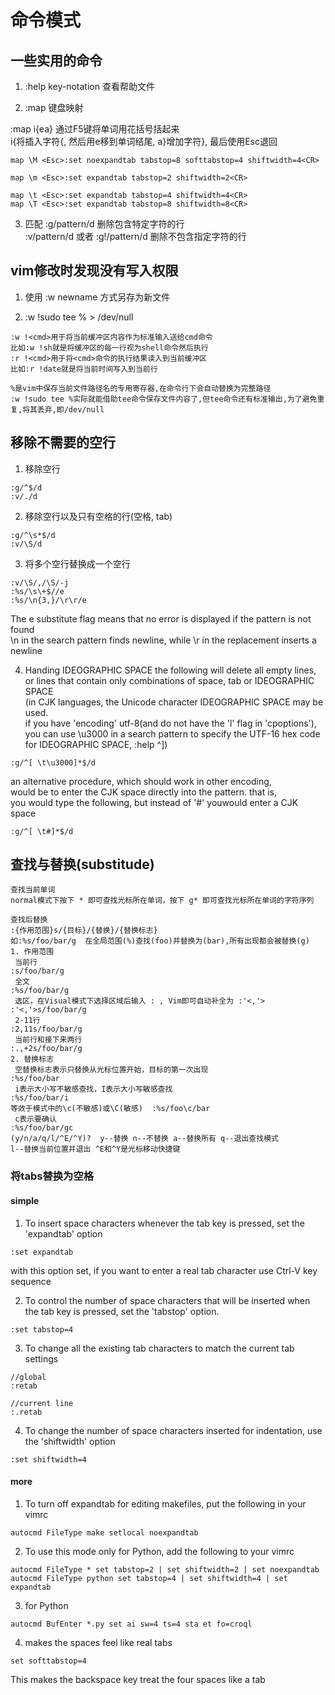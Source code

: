 # 命令模式

## 一些实用的命令
 
1. :help key-notation 查看帮助文件

2. :map 键盘映射

:map <F5> i{ea}<Esc>  通过F5键将单词用花括号括起来 <br/>
i{将插入字符{, 然后用e移到单词结尾, a}增加字符}, 最后使用Esc退回 <br/>

```
map \M <Esc>:set noexpandtab tabstop=8 softtabstop=4 shiftwidth=4<CR>

map \m <Esc>:set expandtab tabstop=2 shiftwidth=2<CR>

map \t <Esc>:set expandtab tabstop=4 shiftwidth=4<CR>
map \T <Esc>:set expandtab tabstop=8 shiftwidth=8<CR>
```

3. 匹配
:g/pattern/d  删除包含特定字符的行<br/>
:v/pattern/d  或者  :g!/pattern/d  删除不包含指定字符的行<br/>

## vim修改时发现没有写入权限

1. 使用 :w newname 方式另存为新文件

2. :w !sudo tee % > /dev/null
```
:w !<cmd>用于将当前缓冲区内容作为标准输入送给cmd命令
比如:w !sh就是将缓冲区的每一行视为shell命令然后执行
:r !<cmd>用于将<cmd>命令的执行结果读入到当前缓冲区
比如:r !date就是将当前时间写入到当前行

%是vim中保存当前文件路径名的专用寄存器,在命令行下会自动替换为完整路径
:w !sudo tee %实际就能借助tee命令保存文件内容了,但tee命令还有标准输出,为了避免重复,将其丢弃,即/dev/null
```

## 移除不需要的空行

1. 移除空行
```
:g/^$/d
:v/./d
```

2. 移除空行以及只有空格的行(空格, tab)
```
:g/^\s*$/d
:v/\S/d
```

3. 将多个空行替换成一个空行
```
:v/\S/,/\S/-j
:%s/\s\+$//e
:%s/\n{3,}/\r\r/e
```
The e substitute flag means that no error is displayed if the pattern is not found <br/>
\n in the search pattern finds newline, while \r in the replacement inserts a newline <br/>

4. Handing IDEOGRAPHIC SPACE
the following will delete all empty lines, <br/>
or lines that contain only combinations of space, tab or IDEOGRAPHIC SPACE <br/>
(in CJK languages, the Unicode character IDEOGRAPHIC SPACE may be used. <br/>
if you have 'encoding' utf-8(and do not have the 'l' flag in 'cpoptions'), <br/>
you can use \u3000 in a search pattern to specify the UTF-16 hex code for IDEOGRAPHIC SPACE, :help ^]) <br/>
```
:g/^[ \t\u3000]*$/d
```
an alternative procedure, which should work in other encoding, <br/>
would be to enter the CJK space directly into the pattern. that is, <br/>
you would type the following, but instead of '#' youwould enter a CJK space <br/>
```
:g/^[ \t#]*$/d
```

## 查找与替换(substitude)

```
查找当前单词
normal模式下按下 * 即可查找光标所在单词，按下 g* 即可查找光标所在单词的字符序列

查找后替换
:{作用范围}s/{目标}/{替换}/{替换标志}
如:%s/foo/bar/g  在全局范围(%)查找(foo)并替换为(bar),所有出现都会被替换(g)
1. 作用范围
 当前行
:s/foo/bar/g
 全文
:%s/foo/bar/g
 选区，在Visual模式下选择区域后输入 : , Vim即可自动补全为 :'<,'>
:'<,'>s/foo/bar/g
 2-11行
:2,11s/foo/bar/g
 当前行和接下来两行
:.,+2s/foo/bar/g
2. 替换标志
 空替换标志表示只替换从光标位置开始，目标的第一次出现
:%s/foo/bar
 i表示大小写不敏感查找，I表示大小写敏感查找
:%s/foo/bar/i
等效于模式中的\c(不敏感)或\C(敏感)  :%s/foo\c/bar
 c表示要确认
:%s/foo/bar/gc
(y/n/a/q/l/^E/^Y)?  y--替换 n--不替换 a--替换所有 q--退出查找模式 
l--替换当前位置并退出 ^E和^Y是光标移动快捷键
```

### 将tabs替换为空格

#### simple
1. To insert space characters whenever the tab key is pressed, set the 'expandtab' option
```
:set expandtab
```
with this option set, if you want to enter a real tab character use Ctrl-V<Tab> key sequence <br/>

2. To control the number of space characters that will be inserted when the tab key is pressed, set the 'tabstop' option.
```
:set tabstop=4
```

3. To change all the existing tab characters to match the current tab settings
```
//global
:retab

//current line
:.retab
```

4. To change the number of space characters inserted for indentation, use the 'shiftwidth' option
```
:set shiftwidth=4 
```

#### more
1. To turn off expandtab for editing makefiles, put the following in your vimrc
```
autocmd FileType make setlocal noexpandtab 
```

2. To use this mode only for Python, add the following to your vimrc
```
autocmd FileType * set tabstop=2 | set shiftwidth=2 | set noexpandtab 
autocmd FileType python set tabstop=4 | set shiftwidth=4 | set expandtab 
```

3. for Python
```
autocmd BufEnter *.py set ai sw=4 ts=4 sta et fo=croql
```

4. makes the spaces feel like real tabs
```
set softtabstop=4 
```
This makes the backspace key treat the four spaces like a tab
